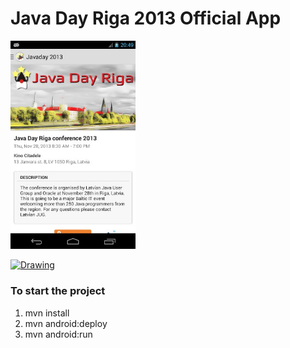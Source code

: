Java Day Riga 2013 Official App
============

<img src="https://raw.githubusercontent.com/buzdin/java-day-app/master/raw/riga-java-day-2013-4-0-s-307x512.jpg" width="200"/>

<a href="https://play.google.com/store/apps/details?id=lv.jug.javaday.androidapp"><img src="http://www.nhl.com/nhl/images/mobile/landing/btn-google_play.png" alt="Drawing"/></a>

### To start the project
1. mvn install
2. mvn android:deploy
3. mvn android:run
